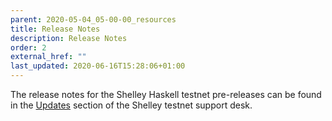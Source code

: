 ```yaml
---
parent: 2020-05-04_05-00-00_resources
title: Release Notes
description: Release Notes
order: 2
external_href: ""
last_updated: 2020-06-16T15:28:06+01:00
---
```

The release notes for the Shelley Haskell testnet pre-releases can be found in the [Updates](https://iohk.zendesk.com/hc/en-us/articles/900001197286-Updates) section of the Shelley testnet support desk.